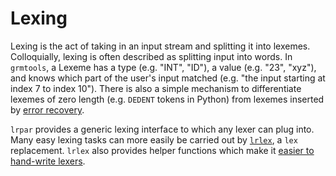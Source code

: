 # Lexing

Lexing is the act of taking in an input stream and splitting it into lexemes. 
Colloquially, lexing is often described as splitting input into words. In
`grmtools`, a Lexeme has a type (e.g. "INT", "ID"), a value (e.g. "23",
"xyz"), and knows which part of the user's input matched (e.g. "the input
starting at index 7 to index 10"). There is also a simple mechanism to
differentiate lexemes of zero length (e.g. `DEDENT` tokens in Python) from
lexemes inserted by [error recovery](errorrecovery.md).

`lrpar` provides a generic lexing interface to which any lexer can plug into.
Many easy lexing tasks can more easily be carried out by [`lrlex`](lrlex.md), a
`lex` replacement. `lrlex` also provides helper functions which make it [easier
to hand-write lexers](manuallexers.md).
